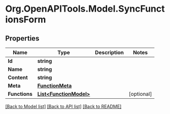 # Org.OpenAPITools.Model.SyncFunctionsForm

## Properties

Name | Type | Description | Notes
------------ | ------------- | ------------- | -------------
**Id** | **string** |  | 
**Name** | **string** |  | 
**Content** | **string** |  | 
**Meta** | [**FunctionMeta**](FunctionMeta.md) |  | 
**Functions** | [**List&lt;FunctionModel&gt;**](FunctionModel.md) |  | [optional] 

[[Back to Model list]](../../README.md#documentation-for-models) [[Back to API list]](../../README.md#documentation-for-api-endpoints) [[Back to README]](../../README.md)

